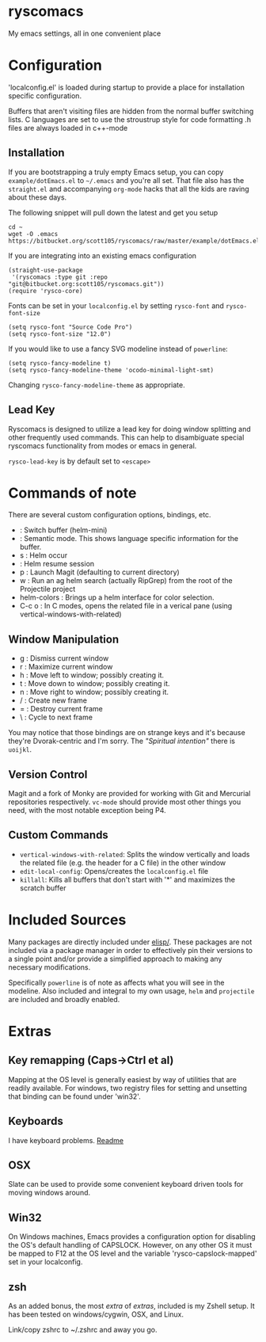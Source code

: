 ryscomacs
=========

My emacs settings, all in one convenient place

# Configuration
'localconfig.el' is loaded during startup to provide a place for installation specific configuration.

Buffers that aren't visiting files are hidden from the normal buffer switching lists.
C languages are set to use the stroustrup style for code formatting
.h files are always loaded in c++-mode

## Installation
If you are bootstrapping a truly empty Emacs setup, you can copy `example/dotEmacs.el` to `~/.emacs` and you're all set.  That file also has the `straight.el` and accompanying `org-mode` hacks that all the kids are raving about these days.

The following snippet will pull down the latest and get you setup

``` shell
cd ~
wget -O .emacs https://bitbucket.org/scott105/ryscomacs/raw/master/example/dotEmacs.el
```

If you are integrating into an existing emacs configuration
``` emacs-lisp
(straight-use-package
 '(ryscomacs :type git :repo "git@bitbucket.org:scott105/ryscomacs.git"))
(require 'rysco-core)
```

Fonts can be set in your `localconfig.el` by setting `rysco-font` and `rysco-font-size`
``` emacs-lisp
(setq rysco-font "Source Code Pro")
(setq rysco-font-size "12.0")
```

If you would like to use a fancy SVG modeline instead of `powerline`:
``` emacs-lisp
(setq rysco-fancy-modeline t)
(setq rysco-fancy-modeline-theme 'ocodo-minimal-light-smt)
```

Changing `rysco-fancy-modeline-theme` as appropriate.

## Lead Key
Ryscomacs is designed to utilize a lead key for doing window splitting and other frequently used commands.  This can help to disambiguate special ryscomacs functionality from modes or emacs in general.

`rysco-lead-key` is by default set to `<escape>`

# Commands of note
There are several custom configuration options, bindings, etc.

* <LEAD><LEAD> :  Switch buffer (helm-mini)
* <LEAD><SPC> :  Semantic mode.  This shows language specific information for the buffer.
* <LEAD>s :  Helm occur
* <LEAD><RET> :  Helm resume session
* <LEAD>p : Launch Magit (defaulting to current directory)
* <LEAD>w : Run an ag helm search (actually RipGrep) from the root of the Projectile project
* helm-colors :  Brings up a helm interface for color selection.
* C-c o :  In C modes, opens the related file in a verical pane (using vertical-windows-with-related)

## Window Manipulation
* <LEAD>g : Dismiss current window
* <LEAD>r : Maximize current window
* <LEAD>h : Move left to window; possibly creating it.
* <LEAD>t : Move down to window; possibly creating it.
* <LEAD>n : Move right to window; possibly creating it.
* <LEAD>/ : Create new frame
* <LEAD>= : Destroy current frame
* <LEAD>\ : Cycle to next frame

You may notice that those bindings are on strange keys and it's because they're Dvorak-centric and I'm sorry.
The *"Spiritual intention"* there is `uoijkl`.

## Version Control
Magit and a fork of Monky are provided for working with Git and Mercurial repositories respectively.
`vc-mode` should provide most other things you need, with the most notable exception being P4.

## Custom Commands
* `vertical-windows-with-related`:  Splits the window vertically and loads the related file (e.g. the header for a C file) in the other window
* `edit-local-config`:  Opens/creates the `localconfig.el` file
* `killall`:  Kills all buffers that don't start with '*' and maximizes the scratch buffer

# Included Sources
Many packages are directly included under [elisp/](elisp/).
These packages are not included via a package manager in order to effectively pin their versions to a single point and/or provide a simplified approach to making any necessary modifications.

Specifically `powerline` is of note as affects what you will see in the modeline.
Also included and integral to my own usage, `helm` and `projectile` are included and broadly enabled.

# Extras
## Key remapping (Caps->Ctrl et al)
Mapping at the OS level is generally easiest by way of utilities that are readily available.
For windows, two registry files for setting and unsetting that binding can be found under 'win32'.

## Keyboards
I have keyboard problems. [Readme](extras/keyboard/README.md)

## OSX
Slate can be used to provide some convenient keyboard driven tools for moving windows around.

## Win32
On Windows machines, Emacs provides a configuration option for disabling the OS's default handling of CAPSLOCK.  However, on any other OS it must be mapped to F12 at the OS level and the variable 'rysco-capslock-mapped' set in your localconfig.

## zsh
As an added bonus, the most _extra_ of _extras_, included is my Zshell setup.
It has been tested on windows/cygwin, OSX, and Linux.

Link/copy zshrc to ~/.zshrc and away you go.
